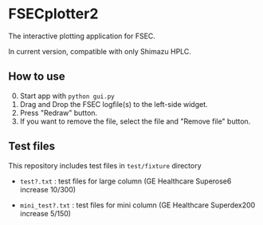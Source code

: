 FSECplotter2
=============
The interactive plotting application for FSEC.

In current version, compatible with only Shimazu HPLC.


How to use
-----------
0. Start app with `python gui.py`
1. Drag and Drop the FSEC logfile(s) to the left-side widget.
2. Press "Redraw" button.
3. If you want to remove the file, select the file and "Remove file" button.

Test files
------------
This repository includes test files in `test/fixture` directory

+   `test?.txt` :
    test files for large column (GE Healthcare Superose6 increase 10/300)

+   `mini_test?.txt` :
    test files for mini column (GE Healthcare Superdex200 increase 5/150)